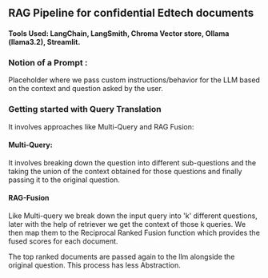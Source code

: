 ## RAG Pipeline for confidential Edtech documents
#### Tools Used: LangChain, LangSmith, Chroma Vector store, Ollama (llama3.2), Streamlit.



### Notion of a Prompt :
Placeholder where we pass custom instructions/behavior for the LLM based on the context and question asked by the user.

### Getting started with Query Translation
It involves approaches like Multi-Query and RAG Fusion:

#### Multi-Query:
 It involves breaking down the question into different sub-questions and the taking the union of the context obtained for those questions and finally passing it to the original question.


#### RAG-Fusion
Like Multi-query we break down the input query into 'k' different questions, later with the help of retriever we get the context of those k queries. We then map them to the Reciprocal Ranked Fusion function which provides the fused scores for each document.

The top ranked documents are passed again to the llm alongside the original question. This process has less Abstraction.
